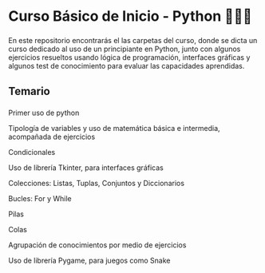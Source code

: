 <h1 align="left">Curso Básico de Inicio - Python 🐍🚀✨</h1>

###

<p align="left">En este repositorio encontrarás el las carpetas del curso, donde se dicta un curso dedicado al uso de un principiante en Python, junto con algunos ejercicios resueltos usando lógica de programación, interfaces gráficas y algunos test de conocimiento para evaluar las capacidades aprendidas.</p>

###

<h2 align="left">Temario</h2>

###

<p align="left">Primer uso de python</p>
<p align="left">Tipología de variables y uso de matemática básica e intermedia, acompañada de ejercicios</p>
<p align="left">Condicionales</p>
<p align="left">Uso de librería Tkinter, para interfaces gráficas</p>
<p align="left">Colecciones: Listas, Tuplas, Conjuntos y Diccionarios</p>
<p align="left">Bucles: For y While</p>
<p align="left">Pilas</p>
<p align="left">Colas</p>
<p align="left">Agrupación de conocimientos por medio de ejercicios</p>
<p align="left">Uso de librería Pygame, para juegos como Snake</p>

###

